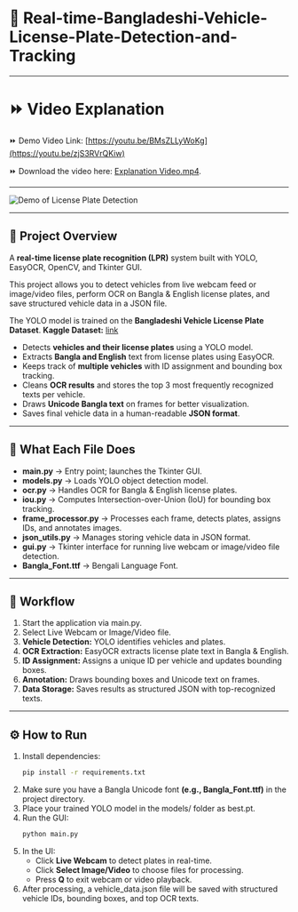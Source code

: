 # 🚗 Real-time-Bangladeshi-Vehicle-License-Plate-Detection-and-Tracking
---

# ⏩ Video Explanation

⏩ Demo Video Link: [https://youtu.be/BMsZLLyWoKg](https://youtu.be/zjS3RVrQKiw)

⏩ Download the video here: [Explanation Video.mp4](EXPLANATION.mp4).

---

![Demo of License Plate Detection](assets/demoo.gif)

---

## 🚀 Project Overview
A **real-time license plate recognition (LPR)** system built with YOLO, EasyOCR, OpenCV, and Tkinter GUI.

This project allows you to detect vehicles from live webcam feed or image/video files, perform OCR on Bangla & English license plates, and save structured vehicle data in a JSON file.

The YOLO model is trained on the **Bangladeshi Vehicle License Plate Dataset**. **Kaggle Dataset:** [link](https://www.kaggle.com/datasets/sifatkhan69/bangladeshi-vehicle-license-plate/data)

- Detects **vehicles and their license plates** using a YOLO model.
- Extracts **Bangla and English** text from license plates using EasyOCR.
- Keeps track of **multiple vehicles** with ID assignment and bounding box tracking.
- Cleans **OCR results** and stores the top 3 most frequently recognized texts per vehicle.
- Draws **Unicode Bangla text** on frames for better visualization.
- Saves final vehicle data in a human-readable **JSON format**.

---

## 🧠 What Each File Does

- **main.py** → Entry point; launches the Tkinter GUI.
- **models.py** → Loads YOLO object detection model.
- **ocr.py** → Handles OCR for Bangla & English license plates.
- **iou.py** → Computes Intersection-over-Union (IoU) for bounding box tracking.
- **frame_processor.py** → Processes each frame, detects plates, assigns IDs, and annotates images.
- **json_utils.py** → Manages storing vehicle data in JSON format.
- **gui.py** → Tkinter interface for running live webcam or image/video file detection.
- **Bangla_Font.ttf** → Bengali Language Font.

---

## 🔄 Workflow

1. Start the application via main.py.
2. Select Live Webcam or Image/Video file.
3. **Vehicle Detection:** YOLO identifies vehicles and plates.
4. **OCR Extraction:** EasyOCR extracts license plate text in Bangla & English.
5. **ID Assignment:** Assigns a unique ID per vehicle and updates bounding boxes.
6. **Annotation:** Draws bounding boxes and Unicode text on frames.
7. **Data Storage:** Saves results as structured JSON with top-recognized texts.

---

## ⚙️ How to Run

1. Install dependencies:
   ```bash
   pip install -r requirements.txt
2. Make sure you have a Bangla Unicode font **(e.g., Bangla_Font.ttf)** in the project directory.
3. Place your trained YOLO model in the models/ folder as best.pt.
4. Run the GUI:
   ```bash
   python main.py
5. In the UI:
   - Click **Live Webcam** to detect plates in real-time.
   - Click **Select Image/Video** to choose files for processing.
   - Press **Q** to exit webcam or video playback.
6. After processing, a vehicle_data.json file will be saved with structured vehicle IDs, bounding boxes, and top OCR texts.
